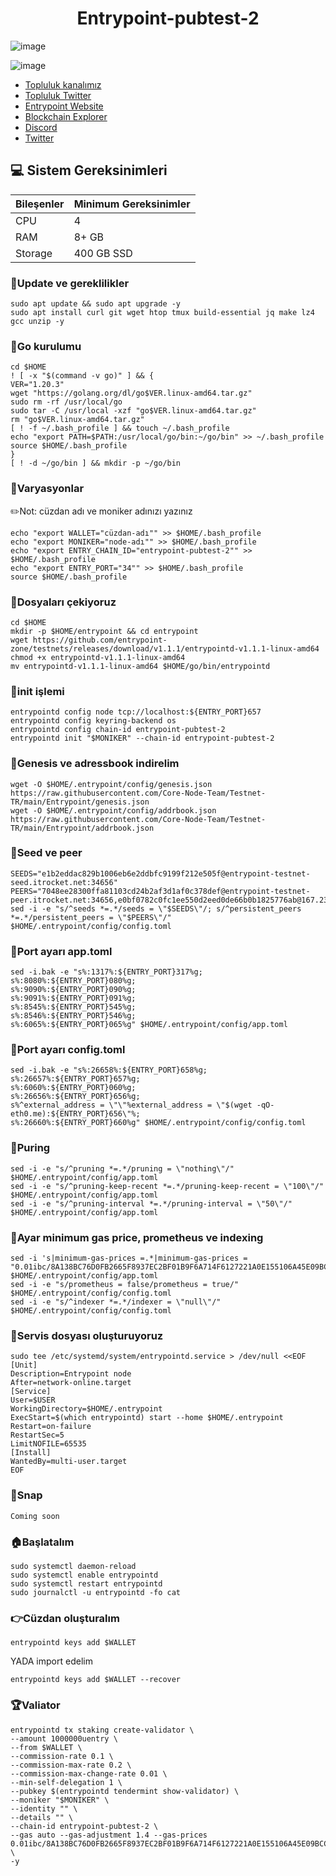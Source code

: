 <h1 align="center"> Entrypoint-pubtest-2 </h1>

![image](https://github.com/molla202/Entrypoint-pubtest-2/assets/91562185/8e722930-ad7e-481e-b0ce-67bc162a5f19)

![image](https://github.com/molla202/Entrypoint-pubtest-2/assets/91562185/6e40a76c-4e5e-4058-a0f4-fd6a0edf349f)



 * [Topluluk kanalımız](https://t.me/corenodechat)<br>
 * [Topluluk Twitter](https://twitter.com/corenodeHQ)<br>
 * [Entrypoint Website](https://entrypoint.zone/)<br>
 * [Blockchain Explorer](https://testnet.itrocket.net/entrypoint/staking)<br>
 * [Discord](https://discord.gg/dWccn5wK)<br>
 * [Twitter](https://twitter.com/entrypointzone)<br>

## 💻 Sistem Gereksinimleri
| Bileşenler | Minimum Gereksinimler | 
| ------------ | ------------ |
| CPU |	4|
| RAM	| 8+ GB |
| Storage	| 400 GB SSD |


### 🚧Update ve gereklilikler
```
sudo apt update && sudo apt upgrade -y
sudo apt install curl git wget htop tmux build-essential jq make lz4 gcc unzip -y
```
### 🚧Go kurulumu
```
cd $HOME
! [ -x "$(command -v go)" ] && {
VER="1.20.3"
wget "https://golang.org/dl/go$VER.linux-amd64.tar.gz"
sudo rm -rf /usr/local/go
sudo tar -C /usr/local -xzf "go$VER.linux-amd64.tar.gz"
rm "go$VER.linux-amd64.tar.gz"
[ ! -f ~/.bash_profile ] && touch ~/.bash_profile
echo "export PATH=$PATH:/usr/local/go/bin:~/go/bin" >> ~/.bash_profile
source $HOME/.bash_profile
}
[ ! -d ~/go/bin ] && mkdir -p ~/go/bin
```
### 🚧Varyasyonlar
✏️Not: cüzdan adı ve moniker adınızı yazınız
```
echo "export WALLET="cüzdan-adı"" >> $HOME/.bash_profile
echo "export MONIKER="node-adı"" >> $HOME/.bash_profile
echo "export ENTRY_CHAIN_ID="entrypoint-pubtest-2"" >> $HOME/.bash_profile
echo "export ENTRY_PORT="34"" >> $HOME/.bash_profile
source $HOME/.bash_profile
```
### 🚧Dosyaları çekiyoruz
```
cd $HOME
mkdir -p $HOME/entrypoint && cd entrypoint
wget https://github.com/entrypoint-zone/testnets/releases/download/v1.1.1/entrypointd-v1.1.1-linux-amd64
chmod +x entrypointd-v1.1.1-linux-amd64
mv entrypointd-v1.1.1-linux-amd64 $HOME/go/bin/entrypointd
```
### 🚧init işlemi
```
entrypointd config node tcp://localhost:${ENTRY_PORT}657
entrypointd config keyring-backend os
entrypointd config chain-id entrypoint-pubtest-2
entrypointd init "$MONIKER" --chain-id entrypoint-pubtest-2
```
### 🚧Genesis ve adressbook indirelim
```
wget -O $HOME/.entrypoint/config/genesis.json https://raw.githubusercontent.com/Core-Node-Team/Testnet-TR/main/Entrypoint/genesis.json
wget -O $HOME/.entrypoint/config/addrbook.json https://raw.githubusercontent.com/Core-Node-Team/Testnet-TR/main/Entrypoint/addrbook.json
```
### 🚧Seed ve peer
```
SEEDS="e1b2eddac829b1006eb6e2ddbfc9199f212e505f@entrypoint-testnet-seed.itrocket.net:34656"
PEERS="7048ee28300ffa81103cd24b2af3d1af0c378def@entrypoint-testnet-peer.itrocket.net:34656,e0bf0782c0fc1ee550d2eed0de66b0b1825776ab@167.235.39.5:46656,81bf2ade773a30eccdfee58a041974461f1838d8@185.107.68.148:26656,85945c3aa71634f2d9d227710c62722f71dcc528@65.109.53.60:29656,a1583f1ba0f0f8b91bd163110b0bfd709604b266@65.108.206.118:61256,219c01207e171cde99fed5ae4dff1b26d3ca0ad8@95.217.100.248:06656,75e83d67504cbfacdc79da55ca46e2c4353816e7@65.109.92.241:3106,d57c7572d58cb3043770f2c0ba412b35035233ad@80.64.208.169:26656,ffbffb5bed1c8efcf6280ab1635f3eab6cfcf1b4@207.244.253.244:28656,12fb65ddbc028eebdb3d61a96b3784f5f5f31472@[2a01:4f9:3051:3e83::2]:22256,bbf8ef70a32c3248a30ab10b2bff399e73c6e03c@65.21.198.100:20956"
sed -i -e "s/^seeds *=.*/seeds = \"$SEEDS\"/; s/^persistent_peers *=.*/persistent_peers = \"$PEERS\"/" $HOME/.entrypoint/config/config.toml
```
### 🚧Port ayarı app.toml
```
sed -i.bak -e "s%:1317%:${ENTRY_PORT}317%g;
s%:8080%:${ENTRY_PORT}080%g;
s%:9090%:${ENTRY_PORT}090%g;
s%:9091%:${ENTRY_PORT}091%g;
s%:8545%:${ENTRY_PORT}545%g;
s%:8546%:${ENTRY_PORT}546%g;
s%:6065%:${ENTRY_PORT}065%g" $HOME/.entrypoint/config/app.toml
```
### 🚧Port ayarı config.toml
```
sed -i.bak -e "s%:26658%:${ENTRY_PORT}658%g;
s%:26657%:${ENTRY_PORT}657%g;
s%:6060%:${ENTRY_PORT}060%g;
s%:26656%:${ENTRY_PORT}656%g;
s%^external_address = \"\"%external_address = \"$(wget -qO- eth0.me):${ENTRY_PORT}656\"%;
s%:26660%:${ENTRY_PORT}660%g" $HOME/.entrypoint/config/config.toml
```
### 🚧Puring
```
sed -i -e "s/^pruning *=.*/pruning = \"nothing\"/" $HOME/.entrypoint/config/app.toml
sed -i -e "s/^pruning-keep-recent *=.*/pruning-keep-recent = \"100\"/" $HOME/.entrypoint/config/app.toml
sed -i -e "s/^pruning-interval *=.*/pruning-interval = \"50\"/" $HOME/.entrypoint/config/app.toml
```
### 🚧Ayar minimum gas price,  prometheus ve indexing
```
sed -i 's|minimum-gas-prices =.*|minimum-gas-prices = "0.01ibc/8A138BC76D0FB2665F8937EC2BF01B9F6A714F6127221A0E155106A45E09BCC5"|g' $HOME/.entrypoint/config/app.toml
sed -i -e "s/prometheus = false/prometheus = true/" $HOME/.entrypoint/config/config.toml
sed -i -e "s/^indexer *=.*/indexer = \"null\"/" $HOME/.entrypoint/config/config.toml
```
### 🚧Servis dosyası oluşturuyoruz
```
sudo tee /etc/systemd/system/entrypointd.service > /dev/null <<EOF
[Unit]
Description=Entrypoint node
After=network-online.target
[Service]
User=$USER
WorkingDirectory=$HOME/.entrypoint
ExecStart=$(which entrypointd) start --home $HOME/.entrypoint
Restart=on-failure
RestartSec=5
LimitNOFILE=65535
[Install]
WantedBy=multi-user.target
EOF
```
### 🚧Snap
```
Coming soon
```
### 🏠Başlatalım
```
sudo systemctl daemon-reload
sudo systemctl enable entrypointd
sudo systemctl restart entrypointd
sudo journalctl -u entrypointd -fo cat
```
### 👉Cüzdan oluşturalım
```
entrypointd keys add $WALLET
```
YADA import edelim
```
entrypointd keys add $WALLET --recover
```
### 🏆Valiator
```
entrypointd tx staking create-validator \
--amount 1000000uentry \
--from $WALLET \
--commission-rate 0.1 \
--commission-max-rate 0.2 \
--commission-max-change-rate 0.01 \
--min-self-delegation 1 \
--pubkey $(entrypointd tendermint show-validator) \
--moniker "$MONIKER" \
--identity "" \
--details "" \
--chain-id entrypoint-pubtest-2 \
--gas auto --gas-adjustment 1.4 --gas-prices 0.01ibc/8A138BC76D0FB2665F8937EC2BF01B9F6A714F6127221A0E155106A45E09BCC5 \
-y
```
